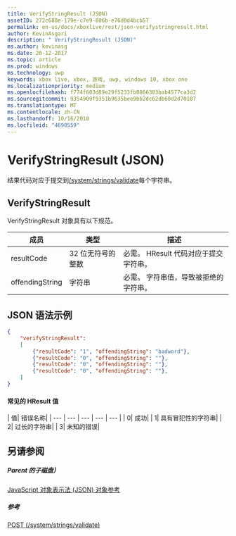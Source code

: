```yaml
---
title: VerifyStringResult (JSON)
assetID: 272c688e-179e-c7e9-086b-e76d0d4bcb57
permalink: en-us/docs/xboxlive/rest/json-verifystringresult.html
author: KevinAsgari
description: " VerifyStringResult (JSON)"
ms.author: kevinasg
ms.date: 20-12-2017
ms.topic: article
ms.prod: windows
ms.technology: uwp
keywords: xbox live, xbox, 游戏, uwp, windows 10, xbox one
ms.localizationpriority: medium
ms.openlocfilehash: f774f603d89e29f5233fb0866303bab4577ca3d2
ms.sourcegitcommit: 9354909f9351b9635bee9bb2dc62db60d2d70107
ms.translationtype: MT
ms.contentlocale: zh-CN
ms.lasthandoff: 10/16/2018
ms.locfileid: "4690559"
---
```

# <a name="verifystringresult-json"></a>VerifyStringResult (JSON)
结果代码对应于提交到[/system/strings/validate](../uri/stringserver/uri-systemstringsvalidate.md)每个字符串。
<a id="ID4ER"></a>


## <a name="verifystringresult"></a>VerifyStringResult

VerifyStringResult 对象具有以下规范。

| 成员| 类型| 描述|
| --- | --- | --- |
| resultCode| 32 位无符号的整数| 必需。 HResult 代码对应于提交字符串。|
| offendingString| 字符串| 必需。 字符串值，导致被拒绝的字符串。|

<a id="ID4EXB"></a>


## <a name="sample-json-syntax"></a>JSON 语法示例


```json
{
    "verifyStringResult":
    [
        {"resultCode": "1", "offendingString": "badword"},
        {"resultCode": "0", "offendingString": ""},
        {"resultCode": "0", "offendingString": ""},
        {"resultCode": "0", "offendingString": ""},
    ]
}

```


#### <a name="common-hresult-values"></a>常见的 HResult 值

| 值| 错误名称|
| --- | --- | --- | --- | --- |
| 0| 成功|
| 1| 具有冒犯性的字符串|
| 2| 过长的字符串|
| 3| 未知的错误|

<a id="ID4ELD"></a>


## <a name="see-also"></a>另请参阅

<a id="ID4END"></a>


##### <a name="parent"></a>Parent 的子磁盘）

[JavaScript 对象表示法 (JSON) 对象参考](atoc-xboxlivews-reference-json.md)


<a id="ID4EXD"></a>


##### <a name="reference"></a>参考

[POST (/system/strings/validate)](../uri/stringserver/uri-systemstringsvalidatepost.md)
